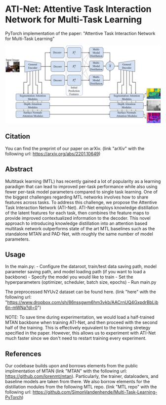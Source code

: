 # ATI-Net: Attentive Task Interaction Network for Multi-Task Learning


PyTorch implementation of the paper: "Attentive Task Interaction Network for Multi-Task Learning"

<center><img src="https://github.com/Armanfard-Lab/ATI-Net/blob/main/network_fig.png" alt="Overview" width="800" align="center"></center>

## Citation

You can find the preprint of our paper on arXiv. (link "arXiv" with the following url: https://arxiv.org/abs/2201.10649)

## Abstract

Multitask learning (MTL) has recently gained a lot of popularity as a learning paradigm that can lead to improved per-task performance while also using fewer per-task model parameters compared to single task learning. One of the biggest challenges regarding MTL networks involves how to share features across tasks. To address this challenge, we propose the Attentive Task Interaction Network (ATI-Net). ATI-Net employs knowledge distillation of the latent features for each task, then combines the feature maps to provide improved contextualized information to the decoder. This novel approach to introducing knowledge distillation into an attention based multitask network outperforms state of the art MTL baselines such as the standalone MTAN and PAD-Net, with roughly the same number of model parameters.

## Usage

In the main.py:
	- Configure the dataroot, train/test data saving path, model parameter saving path, and model loading path (if you want to load a backbone)
	- Specify the model you would like to train
	- Set the hyperparameters (optimizer, scheduler, batch size, epochs)
	- Run main.py

The preprocessed NYUv2 dataset can be found here. (link "here" with the following url: "https://www.dropbox.com/sh/86nssgwm6hm3vkb/AACrnUQ4GxpdrBbLjb6n-mWNa?dl=0")

NOTE: To save time during experimentation, we would load a half-trained MTAN backbone when training ATI-Net, and then proceed with the second half of the training. This is effectively equivalent to the training stretegy specified in the paper. However, this allows us to experiment with ATI-Net much faster since we don't need to restart training every experiment.

## References

Our codebase builds upon and borrows elements from the public implimentation of MTAN (link "MTAN" with the following url: https://github.com/lorenmt/mtan). Particularly, the trainer, dataloaders, and baseline models are taken from there. We also borrow elements for the distillation modules from the following MTL repo. (link "MTL repo" with the following url: https://github.com/SimonVandenhende/Multi-Task-Learning-PyTorch)
